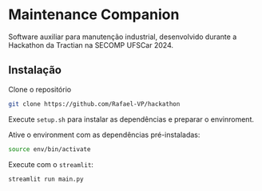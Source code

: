 # Maintenance Companion
Software auxiliar para manutenção industrial, desenvolvido durante a Hackathon da Tractian na SECOMP UFSCar 2024.

## Instalação
Clone o repositório
```bash
git clone https://github.com/Rafael-VP/hackathon
```
Execute `setup.sh` para instalar as dependências e preparar o envinroment.

Ative o environment com as dependências pré-instaladas:
```bash
source env/bin/activate
```
Execute com o `streamlit`:
```bash
streamlit run main.py
```
